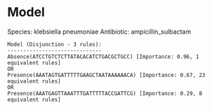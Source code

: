 
# Model

Species: klebsiella pneumoniae
Antibiotic: ampicillin_sulbactam

```
Model (Disjunction - 3 rules):
------------------------------
Absence(ATCCTGTCTCTTATACACATCTGACGCTGCC) [Importance: 0.96, 1 equivalent rules]
OR
Presence(AAATAGTGATTTTTGAAGCTAATAAAAAACA) [Importance: 0.67, 23 equivalent rules]
OR
Presence(AAATGAGTTAAATTTGATTTTTACCGATTCG) [Importance: 0.29, 8 equivalent rules]

```

